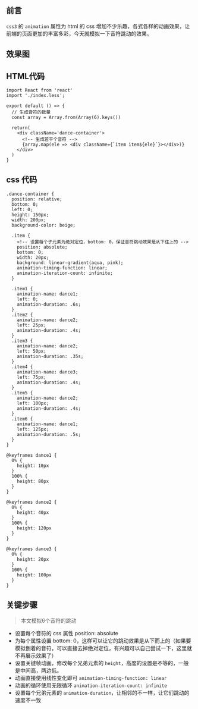 <!--
 * @Author: Ketong
 * @Date: 2021-10-11 16:26:42
 * @LastEditTime: 2021-10-11 17:04:39
 * @LastEditors: Ketong
 * @Description: Description
-->



## 前言
`css3` 的 `animation` 属性为 html 的 css 增加不少乐趣，各式各样的动画效果，让前端的页面更加的丰富多彩，今天就模拟一下音符跳动的效果。



## 效果图


## HTML代码
```
import React from 'react'
import './index.less';

export default () => {
  // 生成音符的数量
  const array = Array.from(Array(6).keys())

  return(
    <div className='dance-container'>
      <!-- 生成若干个音符 -->
      {array.map(ele => <div className={`item item${ele}`}></div>)}
    </div>
  )
}
```

## css 代码

```
.dance-container {
  position: relative;
  bottom: 0;
  left: 0;
  height: 150px;
  width: 200px;
  background-color: beige;

  .item {
    <!-- 设置每个子元素为绝对定位，bottom: 0，保证音符跳动效果是从下往上的 -->
    position: absolute;
    bottom: 0;
    width: 20px;
    background: linear-gradient(aqua, pink);
    animation-timing-function: linear;
    animation-iteration-count: infinite;
  }
  
  .item1 {
    animation-name: dance1;
    left: 0;
    animation-duration: .6s;
  }
  .item2 {
    animation-name: dance2;
    left: 25px;
    animation-duration: .4s;
  }
  .item3 {
    animation-name: dance2;
    left: 50px;
    animation-duration: .35s;
  }
  .item4 {
    animation-name: dance3;
    left: 75px;
    animation-duration: .4s;
  }
  .item5 {
    animation-name: dance2;
    left: 100px;
    animation-duration: .4s;
  }
  .item6 {
    animation-name: dance1;
    left: 125px;
    animation-duration: .5s;
  }
}

@keyframes dance1 {
  0% {
    height: 10px
  }
  100% {
    height: 80px
  }
}

@keyframes dance2 {
  0% {
    height: 40px
  }
  100% {
    height: 120px
  }
}

@keyframes dance3 {
  0% {
    height: 20px
  }
  100% {
    height: 100px
  }
}
```

## 关键步骤
> 本文模拟6个音符的跳动

- 设置每个音符的 css 属性 position: absolute
- 为每个属性设置 bottom: 0，这样可以让它的跳动效果是从下而上的（如果要模拟倒着的音符，可以直接去掉绝对定位，有兴趣可以自己尝试一下，这里就不再展示效果了）
- 设置关键帧动画，修改每个兄弟元素的 `height`，高度的设置是不等的，一般是中间高，两边低。
- 动画直接使用线性变化即可 `animation-timing-function: linear`
- 动画的循环使用无限循环 `animation-iteration-count: infinite`
- 设置每个兄弟元素的 `animation-duration`，让相邻的不一样，让它们跳动的速度不一致